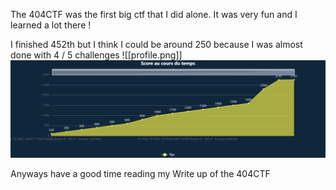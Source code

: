 The 404CTF was the first big ctf that I did alone.
It was very fun and I learned a lot there !

I finished 452th but I think I could be around 250 because I was almost done with 4 / 5 challenges 
![[profile.png]]
![](score.png)

Anyways have a good time reading my Write up of the 404CTF
